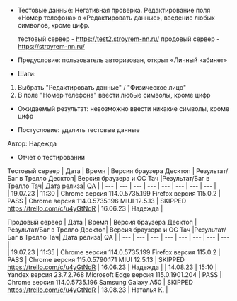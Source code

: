 * Тестовые данные: Негативная проверка. Редактирование поля «Номер телефона» в «Редактировать данные», введение любых символов, кроме цифр.

	тестовый сервер - https://test2.stroyrem-nn.ru/   продовый сервер - https://stroyrem-nn.ru/

* Предусловие: пользователь авторизован, открыт «Личный кабинет»

* Шаги:
1.	Выбрать "Редактировать данные" / "Физическое лицо"
2.	В поле "Номер телефона" ввести любые символы, кроме цифр

* Ожидаемый результат: невозможно ввести никакие символы, кроме цифр

* Постусловие: удалить тестовые данные

Автор: Надежда

* Отчет о тестировании
  
Тестовый сервер
| Дата | Время | Версия браузера Десктоп | Результат/Баг в Трелло Десктоп|  Версия браузера и ОС Тач |Результат/Баг в Трелло Тач| Дата релиза| QA  |
| --- | --- | --- | --- |  --- | --- | --- | --- |   
| 19.07.23 | 11:30 | Chrome версия 114.0.5735.199 Firefox версия 115.0.2 | PASS | Chrome версия 114.0.5735.196 MIUI 12.5.13 | SKIPPED https://trello.com/c/u4yGtNdR | 16.06.23 | Надежда |  

Продовый сервер
| Дата | Время | Версия браузера Десктоп | Результат/Баг в Трелло Десктоп|  Версия браузера и ОС Тач |Результат/Баг в Трелло Тач| Дата релиза| QA |
| --- | --- | --- | --- |  --- | --- | --- | --- |   
| 19.07.23 | 11:35 | Chrome версия 114.0.5735.199 Firefox версия 115.0.2 | PASS | Chrome версия 115.0.5790.171 MIUI 12.5.13 | SKIPPED https://trello.com/c/u4yGtNdR | 16.06.23 | Надежда |
| 14.08.23 | 15:10 | Yandex версия 23.7.2.768  Microsoft Edge версия 115.0.1901.204 | PASS | Chrome версия 114.0.5735.196 Samsung Galaxy A50 | SKIPPED https://trello.com/c/u4yGtNdR | 13.08.23 | Наталья К. |   